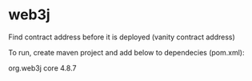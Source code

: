 # web3j
Find contract address before it is deployed (vanity contract address)


To run, create maven project and add below to dependecies (pom.xml):

<dependency>
  <groupId>org.web3j</groupId>
  <artifactId>core</artifactId>
  <version>4.8.7</version>
</dependency>

